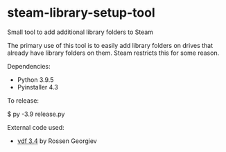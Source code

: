 # steam-library-setup-tool
Small tool to add additional library folders to Steam

The primary use of this tool is to easily add library folders on drives that already have library folders on them.  Steam restricts this for some reason.

Dependencies:

* Python 3.9.5
* Pyinstaller 4.3

To release:

$ py -3.9 release.py

External code used:

  * [vdf 3.4](https://pypi.org/project/vdf/) by Rossen Georgiev
